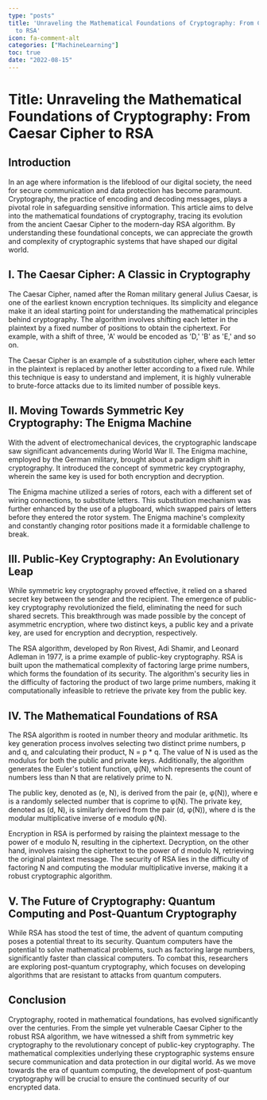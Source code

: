 ```yaml
---
type: "posts"
title: 'Unraveling the Mathematical Foundations of Cryptography: From Caesar Cipher
  to RSA'
icon: fa-comment-alt
categories: ["MachineLearning"]
toc: true
date: "2022-08-15"
---
```




# Title: Unraveling the Mathematical Foundations of Cryptography: From Caesar Cipher to RSA

## Introduction

In an age where information is the lifeblood of our digital society, the need for secure communication and data protection has become paramount. Cryptography, the practice of encoding and decoding messages, plays a pivotal role in safeguarding sensitive information. This article aims to delve into the mathematical foundations of cryptography, tracing its evolution from the ancient Caesar Cipher to the modern-day RSA algorithm. By understanding these foundational concepts, we can appreciate the growth and complexity of cryptographic systems that have shaped our digital world.

## I. The Caesar Cipher: A Classic in Cryptography

The Caesar Cipher, named after the Roman military general Julius Caesar, is one of the earliest known encryption techniques. Its simplicity and elegance make it an ideal starting point for understanding the mathematical principles behind cryptography. The algorithm involves shifting each letter in the plaintext by a fixed number of positions to obtain the ciphertext. For example, with a shift of three, 'A' would be encoded as 'D,' 'B' as 'E,' and so on.

The Caesar Cipher is an example of a substitution cipher, where each letter in the plaintext is replaced by another letter according to a fixed rule. While this technique is easy to understand and implement, it is highly vulnerable to brute-force attacks due to its limited number of possible keys.

## II. Moving Towards Symmetric Key Cryptography: The Enigma Machine

With the advent of electromechanical devices, the cryptographic landscape saw significant advancements during World War II. The Enigma machine, employed by the German military, brought about a paradigm shift in cryptography. It introduced the concept of symmetric key cryptography, wherein the same key is used for both encryption and decryption.

The Enigma machine utilized a series of rotors, each with a different set of wiring connections, to substitute letters. This substitution mechanism was further enhanced by the use of a plugboard, which swapped pairs of letters before they entered the rotor system. The Enigma machine's complexity and constantly changing rotor positions made it a formidable challenge to break.

## III. Public-Key Cryptography: An Evolutionary Leap

While symmetric key cryptography proved effective, it relied on a shared secret key between the sender and the recipient. The emergence of public-key cryptography revolutionized the field, eliminating the need for such shared secrets. This breakthrough was made possible by the concept of asymmetric encryption, where two distinct keys, a public key and a private key, are used for encryption and decryption, respectively.

The RSA algorithm, developed by Ron Rivest, Adi Shamir, and Leonard Adleman in 1977, is a prime example of public-key cryptography. RSA is built upon the mathematical complexity of factoring large prime numbers, which forms the foundation of its security. The algorithm's security lies in the difficulty of factoring the product of two large prime numbers, making it computationally infeasible to retrieve the private key from the public key.

## IV. The Mathematical Foundations of RSA

The RSA algorithm is rooted in number theory and modular arithmetic. Its key generation process involves selecting two distinct prime numbers, p and q, and calculating their product, N = p * q. The value of N is used as the modulus for both the public and private keys. Additionally, the algorithm generates the Euler's totient function, φ(N), which represents the count of numbers less than N that are relatively prime to N.

The public key, denoted as (e, N), is derived from the pair (e, φ(N)), where e is a randomly selected number that is coprime to φ(N). The private key, denoted as (d, N), is similarly derived from the pair (d, φ(N)), where d is the modular multiplicative inverse of e modulo φ(N).

Encryption in RSA is performed by raising the plaintext message to the power of e modulo N, resulting in the ciphertext. Decryption, on the other hand, involves raising the ciphertext to the power of d modulo N, retrieving the original plaintext message. The security of RSA lies in the difficulty of factoring N and computing the modular multiplicative inverse, making it a robust cryptographic algorithm.

## V. The Future of Cryptography: Quantum Computing and Post-Quantum Cryptography

While RSA has stood the test of time, the advent of quantum computing poses a potential threat to its security. Quantum computers have the potential to solve mathematical problems, such as factoring large numbers, significantly faster than classical computers. To combat this, researchers are exploring post-quantum cryptography, which focuses on developing algorithms that are resistant to attacks from quantum computers.

## Conclusion

Cryptography, rooted in mathematical foundations, has evolved significantly over the centuries. From the simple yet vulnerable Caesar Cipher to the robust RSA algorithm, we have witnessed a shift from symmetric key cryptography to the revolutionary concept of public-key cryptography. The mathematical complexities underlying these cryptographic systems ensure secure communication and data protection in our digital world. As we move towards the era of quantum computing, the development of post-quantum cryptography will be crucial to ensure the continued security of our encrypted data.